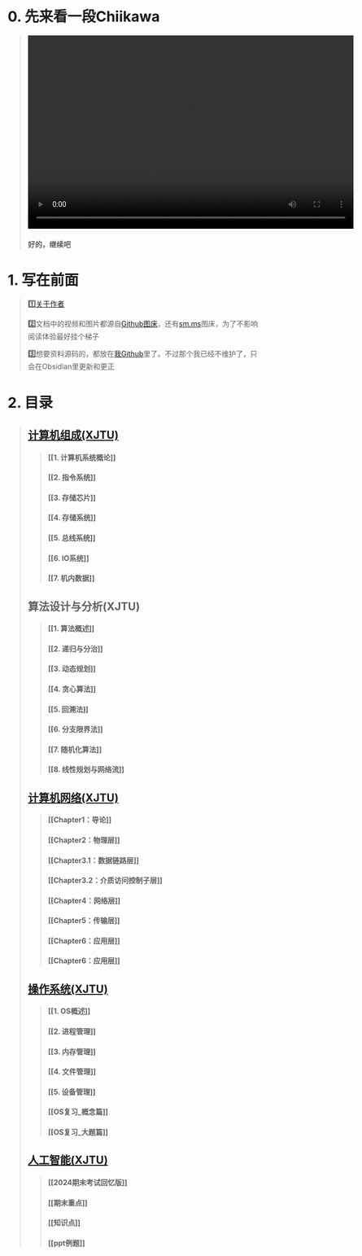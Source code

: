 # 0. 先来看一段Chiikawa

> <video width="640" height="380" controls>
> <source src="https://raw.githubusercontent.com/DANNHIROAKI/New-Picture-Bed/main/img/CHIIIII.mp4"></video> 
>
> 
>
> #### 好的，继续吧

# 1. 写在前面

> **1️⃣**[关于作者](https://orcid.org/0000-0002-2082-5363)
>
> **2️⃣**文档中的视频和图片都源自[Github图床](https://github.com/DANNHIROAKI/New-Picture-Bed)，还有[sm.ms](https://sm.ms/)图床，为了不影响阅读体验最好挂个梯子
>
> **3️⃣**想要资料源码的，都放在[我Github](https://github.com/DANNHIROAKI/XJTU-CS-Courses)里了。不过那个我已经不维护了，只会在Obsidian里更新和更正

# 2. 目录

> ## [计算机组成(XJTU)](https://github.com/DANNHIROAKI/XJTU-COMP461805-CO)
>
> > #### [[1. 计算机系统概论]]
> >
> > #### [[2. 指令系统]]
> >
> > #### [[3. 存储芯片]]
> >
> > #### [[4. 存储系统]]
> >
> > #### [[5. 总线系统]]
> >
> > #### [[6. IO系统]]
> >
> > #### [[7. 机内数据]]
>
> ## 算法设计与分析(XJTU)
>
> > #### [[1. 算法概述]]
> >
> > #### [[2. 递归与分治]]
> >
> > #### [[3. 动态规划]]
> >
> > #### [[4. 贪心算法]]
> >
> > #### [[5. 回溯法]]
> >
> > #### [[6. 分支限界法]]
> >
> > #### [[7. 随机化算法]]
> >
> > #### [[8. 线性规划与网络流]]
>
> ## [计算机网络(XJTU)](https://github.com/DANNHIROAKI/XJTU-COMP461205-CN)
>
> > #### [[Chapter1：导论]]
> >
> > #### [[Chapter2：物理层]]
> >
> > #### [[Chapter3.1：数据链路层]]
> >
> > #### [[Chapter3.2：介质访问控制子层]]
> >
> > #### [[Chapter4：网络层]]
> >
> > #### [[Chapter5：传输层]]
> >
> > #### [[Chapter6：应用层]]
> >
> > #### [[Chapter6：应用层]]
>
> ## [操作系统(XJTU)](https://github.com/DANNHIROAKI/XJTU-COMP400627-OS)
>
> > #### [[1. OS概述]]
> >
> > #### [[2. 进程管理]]
> >
> > #### [[3. 内存管理]]
> >
> > #### [[4. 文件管理]]
> >
> > #### [[5. 设备管理]]
> >
> > #### [[OS复习_概念篇]]
> >
> > #### [[OS复习_大题篇]]
>
> ## [人工智能(XJTU)](https://github.com/DANNHIROAKI/XJTU-COMP551605-AI)
>
> > #### [[2024期末考试回忆版]]
> >
> > #### [[期末重点]]
> >
> > #### [[知识点]]
> >
> > #### [[ppt例题]]